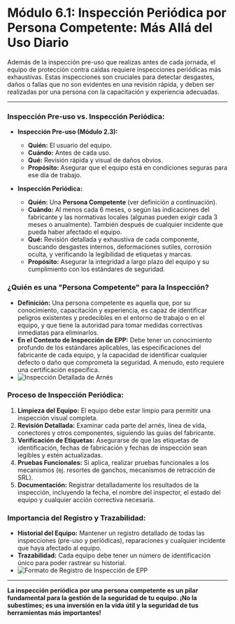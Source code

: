 # Módulo 6.1: Inspección Periódica por Persona Competente: Más Allá del Uso Diario

Además de la inspección pre-uso que realizas antes de cada jornada, el equipo de protección contra caídas requiere inspecciones periódicas más exhaustivas. Estas inspecciones son cruciales para detectar desgastes, daños o fallas que no son evidentes en una revisión rápida, y deben ser realizadas por una persona con la capacitación y experiencia adecuadas.

---

### **Inspección Pre-uso vs. Inspección Periódica:**

*   **Inspección Pre-uso (Módulo 2.3):**
    *   **Quién:** El usuario del equipo.
    *   **Cuándo:** Antes de cada uso.
    *   **Qué:** Revisión rápida y visual de daños obvios.
    *   **Propósito:** Asegurar que el equipo está en condiciones seguras para ese día de trabajo.

*   **Inspección Periódica:**
    *   **Quién:** Una **Persona Competente** (ver definición a continuación).
    *   **Cuándo:** Al menos cada 6 meses, o según las indicaciones del fabricante y las normativas locales (algunas pueden exigir cada 3 meses o anualmente). También después de cualquier incidente que pueda haber afectado el equipo.
    *   **Qué:** Revisión detallada y exhaustiva de cada componente, buscando desgastes internos, deformaciones sutiles, corrosión oculta, y verificando la legibilidad de etiquetas y marcas.
    *   **Propósito:** Asegurar la integridad a largo plazo del equipo y su cumplimiento con los estándares de seguridad.

### **¿Quién es una "Persona Competente" para la Inspección?**

*   **Definición:** Una persona competente es aquella que, por su conocimiento, capacitación y experiencia, es capaz de identificar peligros existentes y predecibles en el entorno de trabajo o en el equipo, y que tiene la autoridad para tomar medidas correctivas inmediatas para eliminarlos.
*   **En el Contexto de Inspección de EPP:** Debe tener un conocimiento profundo de los estándares aplicables, las especificaciones del fabricante de cada equipo, y la capacidad de identificar cualquier defecto o daño que comprometa la seguridad. A menudo, esto requiere una certificación específica.
*   <!-- Visual Sugerido: Imagen de una persona realizando una inspección detallada de un arnés, con herramientas o un checklist. -->
    ![Inspección Detallada de Arnés](placeholder_inspeccion_arnes.png)

### **Proceso de Inspección Periódica:**

1.  **Limpieza del Equipo:** El equipo debe estar limpio para permitir una inspección visual completa.
2.  **Revisión Detallada:** Examinar cada parte del arnés, línea de vida, conectores y otros componentes, siguiendo las guías del fabricante.
3.  **Verificación de Etiquetas:** Asegurarse de que las etiquetas de identificación, fechas de fabricación y fechas de inspección sean legibles y estén actualizadas.
4.  **Pruebas Funcionales:** Si aplica, realizar pruebas funcionales a los mecanismos (ej. resortes de ganchos, mecanismos de retracción de SRL).
5.  **Documentación:** Registrar detalladamente los resultados de la inspección, incluyendo la fecha, el nombre del inspector, el estado del equipo y cualquier acción correctiva necesaria.

### **Importancia del Registro y Trazabilidad:**

*   **Historial del Equipo:** Mantener un registro detallado de todas las inspecciones (pre-uso y periódicas), reparaciones y cualquier incidente que haya afectado al equipo.
*   **Trazabilidad:** Cada equipo debe tener un número de identificación único para poder rastrear su historial.
*   <!-- Visual Sugerido: Un ejemplo de un formato de registro de inspección de EPP. -->
    ![Formato de Registro de Inspección de EPP](placeholder_registro_epp.png)

---

**La inspección periódica por una persona competente es un pilar fundamental para la gestión de la seguridad de tu equipo. ¡No la subestimes; es una inversión en la vida útil y la seguridad de tus herramientas más importantes!**

<!-- Elemento Interactivo Sugerido: Un "Escenario de Inspección Periódica" donde el estudiante deba decidir si un equipo necesita ser inspeccionado o identificar a la persona competente adecuada. -->
<InteractivePeriodicInspectionScenario />
